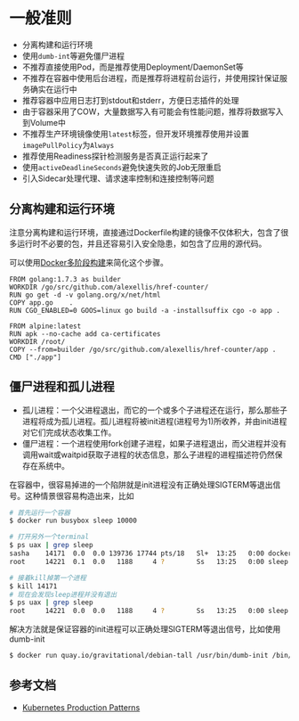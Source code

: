 # 一般准则

* 分离构建和运行环境
* 使用`dumb-int`等避免僵尸进程
* 不推荐直接使用Pod，而是推荐使用Deployment/DaemonSet等
* 不推荐在容器中使用后台进程，而是推荐将进程前台运行，并使用探针保证服务确实在运行中
* 推荐容器中应用日志打到stdout和stderr，方便日志插件的处理
* 由于容器采用了COW，大量数据写入有可能会有性能问题，推荐将数据写入到Volume中
* 不推荐生产环境镜像使用`latest`标签，但开发环境推荐使用并设置`imagePullPolicy`为`Always`
* 推荐使用Readiness探针检测服务是否真正运行起来了
* 使用`activeDeadlineSeconds`避免快速失败的Job无限重启
* 引入Sidecar处理代理、请求速率控制和连接控制等问题

## 分离构建和运行环境

注意分离构建和运行环境，直接通过Dockerfile构建的镜像不仅体积大，包含了很多运行时不必要的包，并且还容易引入安全隐患，如包含了应用的源代码。

可以使用[Docker多阶段构建](https://docs.docker.com/engine/userguide/eng-image/multistage-build/)来简化这个步骤。

```text
FROM golang:1.7.3 as builder
WORKDIR /go/src/github.com/alexellis/href-counter/
RUN go get -d -v golang.org/x/net/html
COPY app.go    .
RUN CGO_ENABLED=0 GOOS=linux go build -a -installsuffix cgo -o app .

FROM alpine:latest
RUN apk --no-cache add ca-certificates
WORKDIR /root/
COPY --from=builder /go/src/github.com/alexellis/href-counter/app .
CMD ["./app"]
```

## 僵尸进程和孤儿进程

* 孤儿进程：一个父进程退出，而它的一个或多个子进程还在运行，那么那些子进程将成为孤儿进程。孤儿进程将被init进程\(进程号为1\)所收养，并由init进程对它们完成状态收集工作。
* 僵尸进程：一个进程使用fork创建子进程，如果子进程退出，而父进程并没有调用wait或waitpid获取子进程的状态信息，那么子进程的进程描述符仍然保存在系统中。

在容器中，很容易掉进的一个陷阱就是init进程没有正确处理SIGTERM等退出信号。这种情景很容易构造出来，比如

```bash
# 首先运行一个容器
$ docker run busybox sleep 10000

# 打开另外一个terminal
$ ps uax | grep sleep
sasha    14171  0.0  0.0 139736 17744 pts/18   Sl+  13:25   0:00 docker run busybox sleep 10000
root     14221  0.1  0.0   1188     4 ?        Ss   13:25   0:00 sleep 10000

# 接着kill掉第一个进程
$ kill 14171
# 现在会发现sleep进程并没有退出
$ ps uax | grep sleep
root     14221  0.0  0.0   1188     4 ?        Ss   13:25   0:00 sleep 10000
```

解决方法就是保证容器的init进程可以正确处理SIGTERM等退出信号，比如使用dumb-init

```bash
$ docker run quay.io/gravitational/debian-tall /usr/bin/dumb-init /bin/sh -c "sleep 10000"
```

## 参考文档

* [Kubernetes Production Patterns](https://github.com/gravitational/workshop/blob/master/k8sprod.md)


